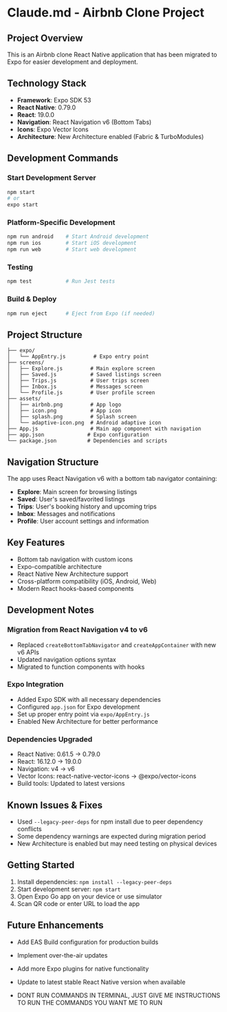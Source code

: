 # Claude.md - Airbnb Clone Project

## Project Overview
This is an Airbnb clone React Native application that has been migrated to Expo for easier development and deployment.

## Technology Stack
- **Framework**: Expo SDK 53
- **React Native**: 0.79.0
- **React**: 19.0.0
- **Navigation**: React Navigation v6 (Bottom Tabs)
- **Icons**: Expo Vector Icons
- **Architecture**: New Architecture enabled (Fabric & TurboModules)

## Development Commands

### Start Development Server
```bash
npm start
# or
expo start
```

### Platform-Specific Development
```bash
npm run android    # Start Android development
npm run ios        # Start iOS development
npm run web        # Start web development
```

### Testing
```bash
npm test           # Run Jest tests
```

### Build & Deploy
```bash
npm run eject      # Eject from Expo (if needed)
```

## Project Structure
```
├── expo/
│   └── AppEntry.js         # Expo entry point
├── screens/
│   ├── Explore.js         # Main explore screen
│   ├── Saved.js           # Saved listings screen
│   ├── Trips.js           # User trips screen
│   ├── Inbox.js           # Messages screen
│   └── Profile.js         # User profile screen
├── assets/
│   ├── airbnb.png         # App logo
│   ├── icon.png           # App icon
│   ├── splash.png         # Splash screen
│   └── adaptive-icon.png  # Android adaptive icon
├── App.js                 # Main app component with navigation
├── app.json              # Expo configuration
└── package.json          # Dependencies and scripts
```

## Navigation Structure
The app uses React Navigation v6 with a bottom tab navigator containing:
- **Explore**: Main screen for browsing listings
- **Saved**: User's saved/favorited listings
- **Trips**: User's booking history and upcoming trips
- **Inbox**: Messages and notifications
- **Profile**: User account settings and information

## Key Features
- Bottom tab navigation with custom icons
- Expo-compatible architecture
- React Native New Architecture support
- Cross-platform compatibility (iOS, Android, Web)
- Modern React hooks-based components

## Development Notes

### Migration from React Navigation v4 to v6
- Replaced `createBottomTabNavigator` and `createAppContainer` with new v6 APIs
- Updated navigation options syntax
- Migrated to function components with hooks

### Expo Integration
- Added Expo SDK with all necessary dependencies
- Configured `app.json` for Expo development
- Set up proper entry point via `expo/AppEntry.js`
- Enabled New Architecture for better performance

### Dependencies Upgraded
- React Native: 0.61.5 → 0.79.0
- React: 16.12.0 → 19.0.0
- Navigation: v4 → v6
- Vector Icons: react-native-vector-icons → @expo/vector-icons
- Build tools: Updated to latest versions

## Known Issues & Fixes
- Used `--legacy-peer-deps` for npm install due to peer dependency conflicts
- Some dependency warnings are expected during migration period
- New Architecture is enabled but may need testing on physical devices

## Getting Started
1. Install dependencies: `npm install --legacy-peer-deps`
2. Start development server: `npm start`
3. Open Expo Go app on your device or use simulator
4. Scan QR code or enter URL to load the app

## Future Enhancements
- Add EAS Build configuration for production builds
- Implement over-the-air updates
- Add more Expo plugins for native functionality
- Update to latest stable React Native version when available

- DONT RUN COMMANDS IN TERMINAL, JUST GIVE ME INSTRUCTIONS TO RUN THE COMMANDS YOU WANT ME TO RUN
